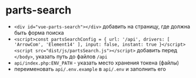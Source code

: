 # parts-search
* `<div id="vue-parts-search"></div>` добавить на страницу, где должна быть форма поиска
* `<script>const partsSearchConfig = { url: '/api', drivers: [ 'ArrowCom', 'Element14' ], input: false, instant: true }</script><script src="dist/js/partsSearch.js"></script>` добавить перед `</body>`, указать путь до файлов `/api`
* `api/index.php:ENV_PATH` - указать место хранения токена (файлы)
* переименовать `api/.env.example` в `api/.env` и заполнить его
